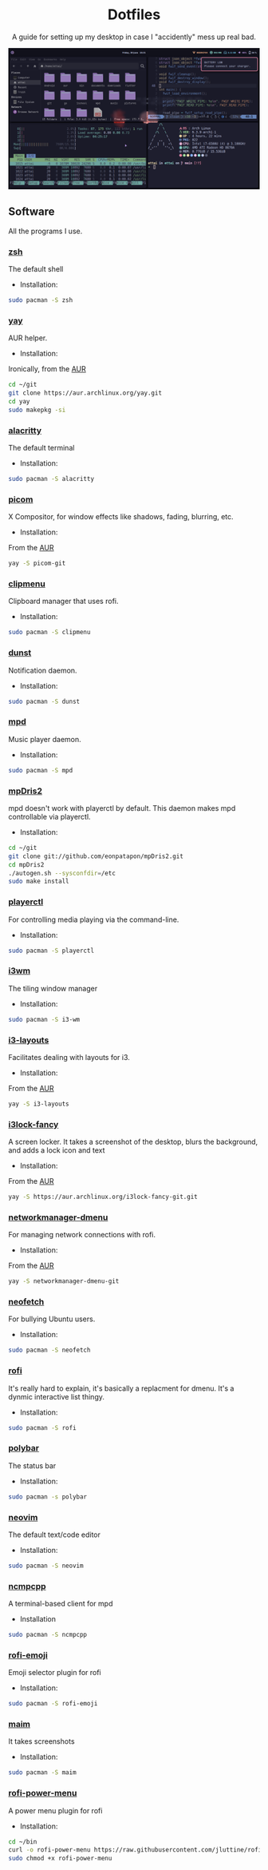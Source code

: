 <h1 align="center">
    Dotfiles
</h1>

<p align="center">
    A guide for setting up my desktop in case I "accidently" mess up real bad.
</p>

<p align="center">
    <img src="./pictures/screenshots/homesweethome.png" alt="Home Sweet Home" />
</p>

## Software

All the programs I use.

### [zsh](https://archlinux.org/packages/extra/x86_64/zsh/)

The default shell

- Installation:

```bash
sudo pacman -S zsh
```

### [yay](https://github.com/Jguer/yay)

AUR helper.

- Installation:

Ironically, from the [AUR](https://aur.archlinux.org/packages/yay)

```bash
cd ~/git
git clone https://aur.archlinux.org/yay.git
cd yay
sudo makepkg -si
```

### [alacritty](https://github.com/alacritty/alacritty)

The default terminal

- Installation:

```bash
sudo pacman -S alacritty
```

### [picom](https://github.com/yshui/picom)

X Compositor, for window effects like shadows, fading, blurring, etc.

- Installation:

From the [AUR](https://aur.archlinux.org/packages/picom-git)

```bash
yay -S picom-git
```

### [clipmenu](https://github.com/cdown/clipmenu)

Clipboard manager that uses rofi.

- Installation:

```bash
sudo pacman -S clipmenu
```

### [dunst](https://github.com/dunst-project/dunst)

Notification daemon.

- Installation:

```bash
sudo pacman -S dunst
```

### [mpd](https://github.com/MusicPlayerDaemon/MPD)

Music player daemon.

- Installation:

```bash
sudo pacman -S mpd
```

### [mpDris2](https://github.com/eonpatapon/mpDris2)

mpd doesn't work with playerctl by default.
This daemon makes mpd controllable via playerctl.

- Installation:

```bash
cd ~/git
git clone git://github.com/eonpatapon/mpDris2.git
cd mpDris2
./autogen.sh --sysconfdir=/etc
sudo make install
```

### [playerctl](https://github.com/altdesktop/playerctl)

For controlling media playing via the command-line.

- Installation:

```bash
sudo pacman -S playerctl
```

### [i3wm](https://github.com/i3/i3)

The tiling window manager

- Installation:

```bash
sudo pacman -S i3-wm
```

### [i3-layouts](https://github.com/eliep/i3-layouts)

Facilitates dealing with layouts for i3.

- Installation:

From the [AUR](https://aur.archlinux.org/packages/i3-layouts)

```bash
yay -S i3-layouts
```

### [i3lock-fancy](https://github.com/meskarune/i3lock-fancy)

A screen locker.
It takes a screenshot of the desktop, blurs the background,
and adds a lock icon and text

- Installation:

From the [AUR](https://aur.archlinux.org/packages/i3lock-fancy-git)

```bash
yay -S https://aur.archlinux.org/i3lock-fancy-git.git
```

### [networkmanager-dmenu](https://github.com/firecat53/networkmanager-dmenu)

For managing network connections with rofi.

- Installation:

From the [AUR](https://aur.archlinux.org/packages/networkmanager-dmenu-git)

```bash
yay -S networkmanager-dmenu-git
```

### [neofetch](https://github.com/dylanaraps/neofetch)

For bullying Ubuntu users.

- Installation:

```bash
sudo pacman -S neofetch
```

### [rofi](https://github.com/davatorium/rofi)

It's really hard to explain, it's basically a replacment for dmenu.
It's a dynmic interactive list thingy.

- Installation:

```bash
sudo pacman -S rofi
```

### [polybar](https://github.com/polybar/polybar)

The status bar

- Installation:

```bash
sudo pacman -s polybar
```

### [neovim](https://github.com/neovim/neovim)

The default text/code editor

- Installation:

```bash
sudo pacman -S neovim
```

### [ncmpcpp](https://github.com/ncmpcpp/ncmpcpp)

A terminal-based client for mpd

- Installation

```bash
sudo pacman -S ncmpcpp
```

### [rofi-emoji](https://github.com/Mange/rofi-emoji)

Emoji selector plugin for rofi

- Installation:

```bash
sudo pacman -S rofi-emoji
```

### [maim](https://github.com/naelstrof/maim)

It takes screenshots

- Installation:

```bash
sudo pacman -S maim
```

### [rofi-power-menu](https://github.com/jluttine/rofi-power-menu)

A power menu plugin for rofi

- Installation:

```bash
cd ~/bin
curl -o rofi-power-menu https://raw.githubusercontent.com/jluttine/rofi-power-menu/master/rofi-power-menu
sudo chmod +x rofi-power-menu
```
